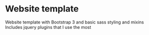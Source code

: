 # Website template
Website template with Bootstrap 3 and basic sass styling and mixins
Includes jquery plugins that I use the most
